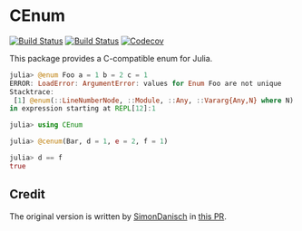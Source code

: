 # CEnum

[![Build Status](https://travis-ci.com/JuliaInterop/CEnum.jl.svg?branch=master)](https://travis-ci.com/JuliaInterop/CEnum.jl)
[![Build Status](https://ci.appveyor.com/api/projects/status/github/JuliaInterop/CEnum.jl?svg=true)](https://ci.appveyor.com/project/JuliaInterop/CEnum-jl)
[![Codecov](https://codecov.io/gh/JuliaInterop/CEnum.jl/branch/master/graph/badge.svg)](https://codecov.io/gh/JuliaInterop/CEnum.jl)

This package provides a C-compatible enum for Julia.

```julia
julia> @enum Foo a = 1 b = 2 c = 1
ERROR: LoadError: ArgumentError: values for Enum Foo are not unique
Stacktrace:
 [1] @enum(::LineNumberNode, ::Module, ::Any, ::Vararg{Any,N} where N) at ./Enums.jl:128
in expression starting at REPL[12]:1

julia> using CEnum

julia> @cenum(Bar, d = 1, e = 2, f = 1)

julia> d == f
true
```

## Credit
The original version is written by [SimonDanisch](https://github.com/SimonDanisch) in [this PR](https://github.com/JuliaInterop/Clang.jl/pull/162).
